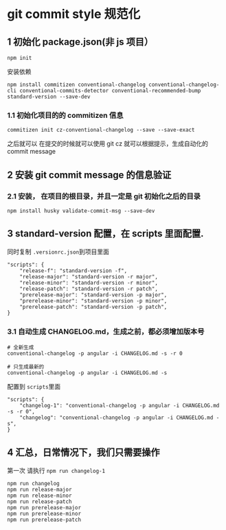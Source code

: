 # git commit style 规范化

## 1 初始化 package.json(非 js 项目）

```
npm init
```

安装依赖

```
npm install commitizen conventional-changelog conventional-changelog-cli conventional-commits-detector conventional-recommended-bump  standard-version --save-dev
```

### 1.1 初始化项目的的 commitizen 信息

```
commitizen init cz-conventional-changelog --save --save-exact
```

之后就可以 在提交的时候就可以使用 git cz 就可以根据提示，生成自动化的 commit message

## 2 安装 git commit message 的信息验证

### 2.1 安装， 在项目的根目录，并且一定是 git 初始化之后的目录

```
npm install husky validate-commit-msg --save-dev
```

## 3 standard-version 配置，在 scripts 里面配置.

同时复制 `.versionrc.json`到项目里面

```
"scripts": {
    "release-f": "standard-version -f",
    "release-major": "standard-version -r major",
    "release-minor": "standard-version -r minor",
    "release-patch": "standard-version -r patch",
    "prerelease-major": "standard-version -p major",
    "prerelease-minor": "standard-version -p minor",
    "prerelease-patch": "standard-version -p patch",
}
```

### 3.1 自动生成 CHANGELOG.md，生成之前，都必须增加版本号

```
# 全新生成
conventional-changelog -p angular -i CHANGELOG.md -s -r 0

# 只生成最新的
conventional-changelog -p angular -i CHANGELOG.md -s
```

配置到 `scripts`里面

```
"scripts": {
    "changelog-1": "conventional-changelog -p angular -i CHANGELOG.md -s -r 0",
    "changelog": "conventional-changelog -p angular -i CHANGELOG.md -s",
}
```

## 4 汇总，日常情况下，我们只需要操作

第一次 请执行 `npm run changelog-1`

```
npm run changelog
npm run release-major
npm run release-minor
npm run release-patch
npm run prerelease-major
npm run prerelease-minor
npm run prerelease-patch
```
